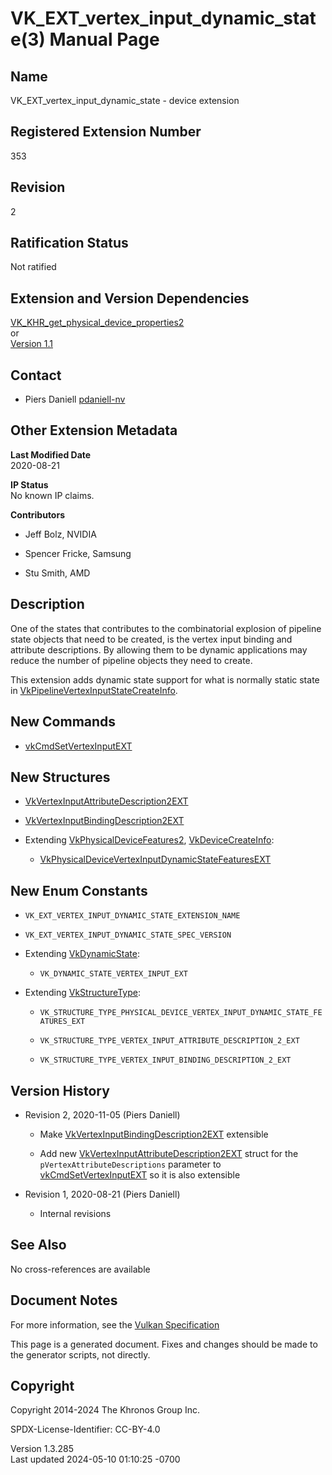 # VK_EXT_vertex_input_dynamic_state(3) Manual Page

## Name

VK_EXT_vertex_input_dynamic_state - device extension



## <a href="#_registered_extension_number" class="anchor"></a>Registered Extension Number

353

## <a href="#_revision" class="anchor"></a>Revision

2

## <a href="#_ratification_status" class="anchor"></a>Ratification Status

Not ratified

## <a href="#_extension_and_version_dependencies" class="anchor"></a>Extension and Version Dependencies

[VK_KHR_get_physical_device_properties2](https://registry.khronos.org/vulkan/specs/1.3-extensions/man/html/VK_KHR_get_physical_device_properties2.html)  
or  
[Version 1.1](#versions-1.1)  

## <a href="#_contact" class="anchor"></a>Contact

- Piers Daniell <a
  href="https://github.com/KhronosGroup/Vulkan-Docs/issues/new?body=%5BVK_EXT_vertex_input_dynamic_state%5D%20@pdaniell-nv%0A*Here%20describe%20the%20issue%20or%20question%20you%20have%20about%20the%20VK_EXT_vertex_input_dynamic_state%20extension*"
  target="_blank" rel="nofollow noopener"><em></em>pdaniell-nv</a>

## <a href="#_other_extension_metadata" class="anchor"></a>Other Extension Metadata

**Last Modified Date**  
2020-08-21

**IP Status**  
No known IP claims.

**Contributors**  
- Jeff Bolz, NVIDIA

- Spencer Fricke, Samsung

- Stu Smith, AMD

## <a href="#_description" class="anchor"></a>Description

One of the states that contributes to the combinatorial explosion of
pipeline state objects that need to be created, is the vertex input
binding and attribute descriptions. By allowing them to be dynamic
applications may reduce the number of pipeline objects they need to
create.

This extension adds dynamic state support for what is normally static
state in
[VkPipelineVertexInputStateCreateInfo](https://registry.khronos.org/vulkan/specs/1.3-extensions/man/html/VkPipelineVertexInputStateCreateInfo.html).

## <a href="#_new_commands" class="anchor"></a>New Commands

- [vkCmdSetVertexInputEXT](https://registry.khronos.org/vulkan/specs/1.3-extensions/man/html/vkCmdSetVertexInputEXT.html)

## <a href="#_new_structures" class="anchor"></a>New Structures

- [VkVertexInputAttributeDescription2EXT](https://registry.khronos.org/vulkan/specs/1.3-extensions/man/html/VkVertexInputAttributeDescription2EXT.html)

- [VkVertexInputBindingDescription2EXT](https://registry.khronos.org/vulkan/specs/1.3-extensions/man/html/VkVertexInputBindingDescription2EXT.html)

- Extending [VkPhysicalDeviceFeatures2](https://registry.khronos.org/vulkan/specs/1.3-extensions/man/html/VkPhysicalDeviceFeatures2.html),
  [VkDeviceCreateInfo](https://registry.khronos.org/vulkan/specs/1.3-extensions/man/html/VkDeviceCreateInfo.html):

  - [VkPhysicalDeviceVertexInputDynamicStateFeaturesEXT](https://registry.khronos.org/vulkan/specs/1.3-extensions/man/html/VkPhysicalDeviceVertexInputDynamicStateFeaturesEXT.html)

## <a href="#_new_enum_constants" class="anchor"></a>New Enum Constants

- `VK_EXT_VERTEX_INPUT_DYNAMIC_STATE_EXTENSION_NAME`

- `VK_EXT_VERTEX_INPUT_DYNAMIC_STATE_SPEC_VERSION`

- Extending [VkDynamicState](https://registry.khronos.org/vulkan/specs/1.3-extensions/man/html/VkDynamicState.html):

  - `VK_DYNAMIC_STATE_VERTEX_INPUT_EXT`

- Extending [VkStructureType](https://registry.khronos.org/vulkan/specs/1.3-extensions/man/html/VkStructureType.html):

  - `VK_STRUCTURE_TYPE_PHYSICAL_DEVICE_VERTEX_INPUT_DYNAMIC_STATE_FEATURES_EXT`

  - `VK_STRUCTURE_TYPE_VERTEX_INPUT_ATTRIBUTE_DESCRIPTION_2_EXT`

  - `VK_STRUCTURE_TYPE_VERTEX_INPUT_BINDING_DESCRIPTION_2_EXT`

## <a href="#_version_history" class="anchor"></a>Version History

- Revision 2, 2020-11-05 (Piers Daniell)

  - Make
    [VkVertexInputBindingDescription2EXT](https://registry.khronos.org/vulkan/specs/1.3-extensions/man/html/VkVertexInputBindingDescription2EXT.html)
    extensible

  - Add new
    [VkVertexInputAttributeDescription2EXT](https://registry.khronos.org/vulkan/specs/1.3-extensions/man/html/VkVertexInputAttributeDescription2EXT.html)
    struct for the `pVertexAttributeDescriptions` parameter to
    [vkCmdSetVertexInputEXT](https://registry.khronos.org/vulkan/specs/1.3-extensions/man/html/vkCmdSetVertexInputEXT.html) so it is also
    extensible

- Revision 1, 2020-08-21 (Piers Daniell)

  - Internal revisions

## <a href="#_see_also" class="anchor"></a>See Also

No cross-references are available

## <a href="#_document_notes" class="anchor"></a>Document Notes

For more information, see the <a
href="https://registry.khronos.org/vulkan/specs/1.3-extensions/html/vkspec.html#VK_EXT_vertex_input_dynamic_state"
target="_blank" rel="noopener">Vulkan Specification</a>

This page is a generated document. Fixes and changes should be made to
the generator scripts, not directly.

## <a href="#_copyright" class="anchor"></a>Copyright

Copyright 2014-2024 The Khronos Group Inc.

SPDX-License-Identifier: CC-BY-4.0

Version 1.3.285  
Last updated 2024-05-10 01:10:25 -0700
